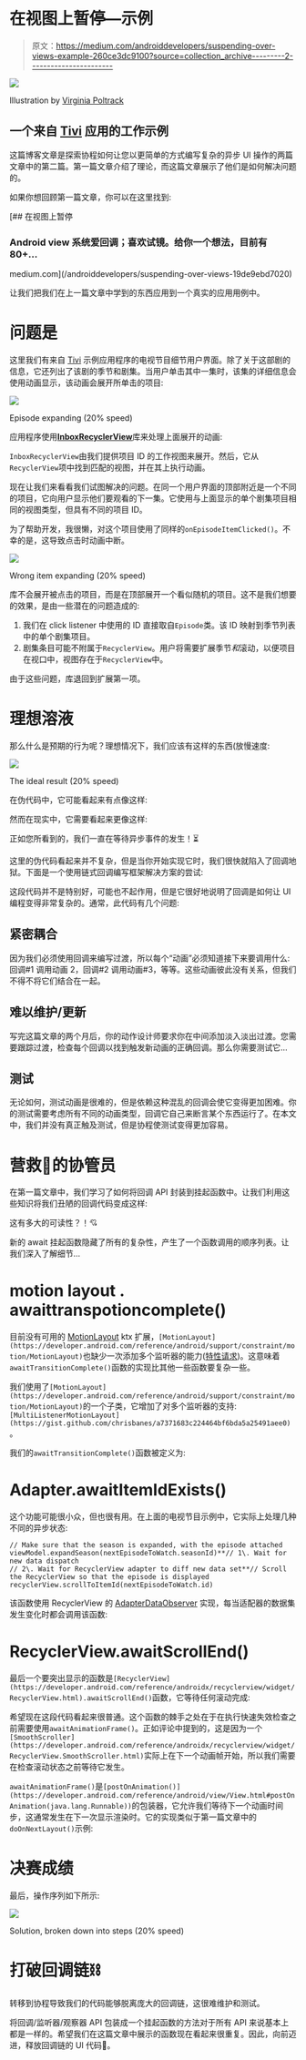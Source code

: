 # 在视图上暂停—示例

> 原文：<https://medium.com/androiddevelopers/suspending-over-views-example-260ce3dc9100?source=collection_archive---------2----------------------->

![](img/564886a62904576426e22bf54cdaf057.png)

Illustration by [Virginia Poltrack](/@VPoltrack)

## 一个来自 [Tivi](https://tivi.app) 应用的工作示例

这篇博客文章是探索协程如何让您以更简单的方式编写复杂的异步 UI 操作的两篇文章中的第二篇。第一篇文章介绍了理论，而这篇文章展示了他们是如何解决问题的。

如果你想回顾第一篇文章，你可以在这里找到:

[](/androiddevelopers/suspending-over-views-19de9ebd7020) [## 在视图上暂停

### Android view 系统爱回调；喜欢试镜。给你一个想法，目前有 80+…

medium.com](/androiddevelopers/suspending-over-views-19de9ebd7020) 

让我们把我们在上一篇文章中学到的东西应用到一个真实的应用用例中。

# 问题是

这里我们有来自 [Tivi](https://tivi.app/) 示例应用程序的电视节目细节用户界面。除了关于这部剧的信息，它还列出了该剧的季节和剧集。当用户单击其中一集时，该集的详细信息会使用动画显示，该动画会展开所单击的项目:

![](img/ba46e3b6c50a7000f3c0324c8eced2a9.png)

Episode expanding (20% speed)

应用程序使用[**InboxRecyclerView**](https://github.com/saket/InboxRecyclerView)库来处理上面展开的动画:

`InboxRecyclerView`由我们提供项目 ID 的工作视图来展开。然后，它从`RecyclerView`项中找到匹配的视图，并在其上执行动画。

现在让我们来看看我们试图解决的问题。在同一个用户界面的顶部附近是一个不同的项目，它向用户显示他们要观看的下一集。它使用与上面显示的单个剧集项目相同的视图类型，但具有不同的项目 ID。

为了帮助开发，我很懒，对这个项目使用了同样的`onEpisodeItemClicked()`。不幸的是，这导致点击时动画中断。

![](img/0ffc2c3d6062d31ed8c71d0deee3ac63.png)

Wrong item expanding (20% speed)

库不会展开被点击的项目，而是在顶部展开一个看似随机的项目。这不是我们想要的效果，是由一些潜在的问题造成的:

1.  我们在 click listener 中使用的 ID 直接取自`Episode`类。该 ID 映射到季节列表中的单个剧集项目。
2.  剧集条目可能不附属于`RecyclerView`。用户将需要扩展季节*和*滚动，以便项目在视口中，视图存在于`RecyclerView`中。

由于这些问题，库退回到扩展第一项。

# 理想溶液

那么什么是预期的行为呢？理想情况下，我们应该有这样的东西(放慢速度:

![](img/64907c9dca61d55421d00e61bba85505.png)

The ideal result (20% speed)

在伪代码中，它可能看起来有点像这样:

然而在现实中，它需要看起来更像这样:

正如您所看到的，我们一直在等待异步事件的发生！⏳

这里的伪代码看起来并不复杂，但是当你开始实现它时，我们很快就陷入了回调地狱。下面是一个使用链式回调编写框架解决方案的尝试:

这段代码并不是特别好，可能也不起作用，但是它很好地说明了回调是如何让 UI 编程变得非常复杂的。通常，此代码有几个问题:

## 紧密耦合

因为我们必须使用回调来编写过渡，所以每个“动画”必须知道接下来要调用什么:回调#1 调用动画 2，回调#2 调用动画#3，等等。这些动画彼此没有关系，但我们不得不将它们结合在一起。

## 难以维护/更新

写完这篇文章的两个月后，你的动作设计师要求你在中间添加淡入淡出过渡。您需要跟踪过渡，检查每个回调以找到触发新动画的正确回调。那么你需要测试它…

## 测试

无论如何，测试动画是很难的，但是依赖这种混乱的回调会使它变得更加困难。你的测试需要考虑所有不同的动画类型，回调它自己来断言某个东西运行了。在本文中，我们并没有真正触及测试，但是协程使测试变得更加容易。

# 营救🦸的协管员

在第一篇文章中，我们学习了如何将回调 API 封装到挂起函数中。让我们利用这些知识将我们丑陋的回调代码变成这样:

这有多大的可读性？！💘

新的 await 挂起函数隐藏了所有的复杂性，产生了一个函数调用的顺序列表。让我们深入了解细节…

# motion layout . awaittranspotioncomplete()

目前没有可用的 [MotionLayout](https://developer.android.com/reference/android/support/constraint/motion/MotionLayout) ktx 扩展，`[MotionLayout](https://developer.android.com/reference/android/support/constraint/motion/MotionLayout)`也缺少一次添加多个监听器的能力([特性请求](https://issuetracker.google.com/issues/144714753))。这意味着`awaitTransitionComplete()`函数的实现比其他一些函数要复杂一些。

我们使用了`[MotionLayout](https://developer.android.com/reference/android/support/constraint/motion/MotionLayout)`的一个子类，它增加了对多个监听器的支持:`[MultiListenerMotionLayout](https://gist.github.com/chrisbanes/a7371683c224464bf6bda5a25491aee0)`。

我们的`awaitTransitionComplete()`函数被定义为:

# Adapter.awaitItemIdExists()

这个功能可能很小众，但也很有用。在上面的电视节目示例中，它实际上处理几种不同的异步状态:

```
// Make sure that the season is expanded, with the episode attached
viewModel.expandSeason(nextEpisodeToWatch.seasonId)**// 1\. Wait for new data dispatch
// 2\. Wait for RecyclerView adapter to diff new data set**// Scroll the RecyclerView so that the episode is displayed
recyclerView.scrollToItemId(nextEpisodeToWatch.id)
```

该函数使用 RecyclerView 的 [AdapterDataObserver](https://developer.android.com/reference/androidx/recyclerview/widget/RecyclerView.AdapterDataObserver.html) 实现，每当适配器的数据集发生变化时都会调用该函数:

# RecyclerView.awaitScrollEnd()

最后一个要突出显示的函数是`[RecyclerView](https://developer.android.com/reference/androidx/recyclerview/widget/RecyclerView.html).awaitScrollEnd()`函数，它等待任何滚动完成:

希望现在这段代码看起来很普通。这个函数的棘手之处在于在执行快速失效检查之前需要使用`awaitAnimationFrame()`。正如评论中提到的，这是因为一个`[SmoothScroller](https://developer.android.com/reference/androidx/recyclerview/widget/RecyclerView.SmoothScroller.html)`实际上在下一个动画帧开始，所以我们需要在检查滚动状态之前等待它发生。

`awaitAnimationFrame()`是`[postOnAnimation()](https://developer.android.com/reference/android/view/View.html#postOnAnimation(java.lang.Runnable))`的包装器，它允许我们等待下一个动画时间步，这通常发生在下一次显示渲染时。它的实现类似于第一篇文章中的`doOnNextLayout()`示例:

# 决赛成绩

最后，操作序列如下所示:

![](img/93e7e7ae175077f224d056e1c78009c0.png)

Solution, broken down into steps (20% speed)

# 打破回调链⛓️

转移到协程导致我们的代码能够脱离庞大的回调链，这很难维护和测试。

将回调/监听器/观察器 API 包装成一个挂起函数的方法对于所有 API 来说基本上都是一样的。希望我们在这篇文章中展示的函数现在看起来很重复。因此，向前迈进，释放回调链的 UI 代码🔨。